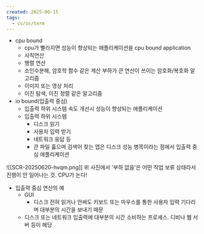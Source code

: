 ```yaml
---
created: 2025-06-15
tags:
  - cs/os/term
---
```

- cpu bound
	- cpu가 빨라지면 성능이 향상되는 애플리케이션을 cpu bound application
	- 사칙연산
	- 행렬 연산
	- 소인수분해, 암호학 함수 같은 계산 부하가 큰 연산이 쓰이는 암호화/복호화 알고리즘
	- 이미지 또는 영상 처리
	- 이진 탐색, 이진 정렬 같은 알고리즘
- io bound(입출력 중심)
	- 입출력 하위 시스템 속도 개선시 성능이 향상되는 애플리케이션
	- 입출력 하위 시스템
		- 디스크 읽기
		- 사용자 입력 받기
		- 네트워크 응답 등
		- 큰 파일 훓으며 검색어 찾는 앱은 디스크 성능 병목이라는 점에서 입출력 중심 애플리케이션

![[SCR-20250620-hvqm.png]]
위 사진에서 '부하 없음'은 어떤 작업 보류 상태라서 진행이 안 일어나는 것. CPU가 논다!

- 입출력 중심 연산의 예
	- GUI
		- 디스크 전혀 읽거나 안써도 키보드 또는 마우스를 통한 사용자 입력 기다리며 대부분의 시간을 보내기 때문
	- 디스크 또는 네트워크 입출력에 대부분의 시간 소비하는 프로세스. 디비나 웹 서버 등이 해당